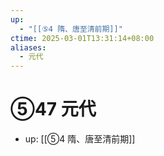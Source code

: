 ```yaml
---
up:
  - "[[⑤4 隋、唐至清前期]]"
ctime: 2025-03-01T13:31:14+08:00
aliases:
  - 元代
---
```


# ⑤47 元代

- up: [[⑤4 隋、唐至清前期]]
